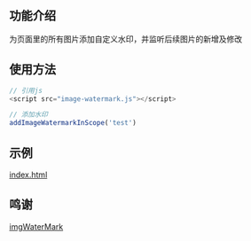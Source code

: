 ## 功能介绍
为页面里的所有图片添加自定义水印，并监听后续图片的新增及修改

## 使用方法
```javascript
// 引用js
<script src="image-watermark.js"></script>

// 添加水印
addImageWatermarkInScope('test')
```

## 示例
[index.html](https://github.com/wanglei1020/image-watermark/blob/master/index.html)

## 鸣谢
[imgWaterMark](https://github.com/zhan-hc/imgWaterMark)
